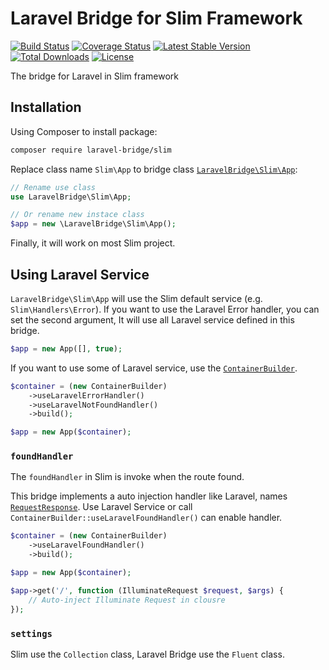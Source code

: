 # Laravel Bridge for Slim Framework

[![Build Status](https://travis-ci.com/laravel-bridge/slim.svg?branch=master)](https://travis-ci.com/laravel-bridge/slim)
[![Coverage Status](https://coveralls.io/repos/github/laravel-bridge/slim/badge.svg?branch=master)](https://coveralls.io/github/laravel-bridge/slim?branch=master)
[![Latest Stable Version](https://poser.pugx.org/laravel-bridge/slim/v/stable)](https://packagist.org/packages/laravel-bridge/slim)
[![Total Downloads](https://poser.pugx.org/laravel-bridge/slim/downloads)](https://packagist.org/packages/laravel-bridge/slim)
[![License](https://poser.pugx.org/laravel-bridge/slim/license)](https://packagist.org/packages/laravel-bridge/slim)

The bridge for Laravel in Slim framework

## Installation

Using Composer to install package:

```bash
composer require laravel-bridge/slim
```

Replace class name `Slim\App` to bridge class [`LaravelBridge\Slim\App`](/src/App.php):

```php
// Rename use class
use LaravelBridge\Slim\App;

// Or rename new instace class
$app = new \LaravelBridge\Slim\App();
```

Finally, it will work on most Slim project.

## Using Laravel Service

`LaravelBridge\Slim\App` will use the Slim default service (e.g. `Slim\Handlers\Error`). If you want to use the Laravel Error handler, you can set the second argument, It will use all Laravel service defined in this bridge.

```php
$app = new App([], true);
```

If you want to use some of Laravel service, use the [`ContainerBuilder`](/src/ContainerBuilder.php).

```php
$container = (new ContainerBuilder)
    ->useLaravelErrorHandler()
    ->useLaravelNotFoundHandler()
    ->build();

$app = new App($container);
```

### `foundHandler`

The `foundHandler` in Slim is invoke when the route found.

This bridge implements a auto injection handler like Laravel, names [`RequestResponse`](/src/Handlers/Strategies/RequestResponse.php). Use Laravel Service or call `ContainerBuilder::useLaravelFoundHandler()` can enable handler.

```php
$container = (new ContainerBuilder)
    ->useLaravelFoundHandler()
    ->build();

$app = new App($container);

$app->get('/', function (IlluminateRequest $request, $args) {
    // Auto-inject Illuminate Request in clousre
});
```

### `settings`

Slim use the `Collection` class, Laravel Bridge use the `Fluent` class.
